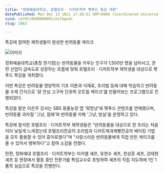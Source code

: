 ```yaml
---
title: "정화예술대학교, 호텔조리ㆍ 디저트학부 펫푸드 특강 개최"
datePublished: Mon Dec 13 2021 17:38:51 GMT+0000 (Coordinated Universal Time)
cuid: cm701z0b8000009iihstbgxdc
slug: 2862

---
```



특강에 참여한 재학생들이 완성한 반려동물 케이크

![이미지](https://cdn.hashnode.com/res/hashnode/image/upload/v1739252397414/2b5f8357-8b07-4817-9648-b245fdf389f3.jpeg)

정화예술대학교(총장 한기정)는 반려동물을 키우는 인구가 1,500만 명을 넘어서고, 관련 산업이 급속도로 성장하는 흐름에 맞춰 호텔조리ㆍ디저트학부 재학생을 대상으로 펫푸드 특강을 개최했다.

이번 특강은 반려동물 영양학의 기초 이론과 식재료, 조리법 등에 대해 학습하고 반려동물 수제 간식으로 '닭 안심 고구마 단호박 오트밀 케이크'를 만들어보는 프로그램으로 진행되었다.

특강을 맡은 이은주 강사는 SBS 동물농장 앱 '뭐멍냥'에 펫푸드 콘텐츠를 연재했으며, 반려동물 과자점 '그냥, 점례'와 반려동물 카페 '그냥, 방실'을 운영하고 있다.

특강에 참석한 호텔조리ㆍ디저트학부 재학생들은 "반려동물을 대상으로 한 조리는 처음이라 낯설게 느껴졌는데 호텔조리전공의 조리법과 디저트제과제빵전공의 베이킹 기법을 모두 활용할 수 있어 흥미로웠다"며 "사랑스러운 반려동물에게 직접 만든 케이크를 줄 수 있어서 행복하다"고 참여 소감을 전했다.

한편, 정화예대 호텔조리ㆍ디저트학부는 미카엘 셰프, 유현수 셰프, 한상훈 셰프, 강태현 셰프 등 현장에서 활동 중인 전문가를 특임교수로 초빙하여 셰프의 직접 지도하에 1인 1품목 실습으로 특강을 진행한다.